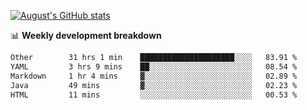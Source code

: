 
[![August's GitHub stats](https://github-readme-stats.vercel.app/api?username=zou-weidong&show_icons=true&theme=radical)](https://github.com/zou-weidong)


📊 **Weekly development breakdown**
<!--START_SECTION:waka-->

```txt
Other        31 hrs 1 min    █████████████████████░░░░   83.91 %
YAML         3 hrs 9 mins    ██░░░░░░░░░░░░░░░░░░░░░░░   08.54 %
Markdown     1 hr 4 mins     ▓░░░░░░░░░░░░░░░░░░░░░░░░   02.89 %
Java         49 mins         ▓░░░░░░░░░░░░░░░░░░░░░░░░   02.23 %
HTML         11 mins         ░░░░░░░░░░░░░░░░░░░░░░░░░   00.53 %
```

<!--END_SECTION:waka-->
